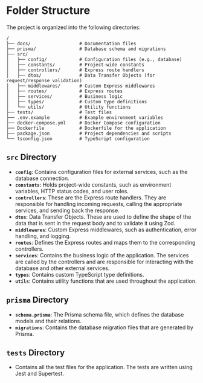 # Folder Structure

The project is organized into the following directories:

```
/
├── docs/                  # Documentation files
├── prisma/                # Database schema and migrations
├── src/
│   ├── config/            # Configuration files (e.g., database)
│   ├── constants/         # Project-wide constants
│   ├── controllers/       # Express route handlers
│   ├── dtos/              # Data Transfer Objects (for request/response validation)
│   ├── middlewares/       # Custom Express middlewares
│   ├── routes/            # Express routes
│   ├── services/          # Business logic
│   ├── types/             # Custom type definitions
│   └── utils/             # Utility functions
├── tests/                 # Test files
├── .env.example           # Example environment variables
├── docker-compose.yml     # Docker Compose configuration
├── Dockerfile             # Dockerfile for the application
├── package.json           # Project dependencies and scripts
└── tsconfig.json          # TypeScript configuration
```

## `src` Directory

- **`config`**: Contains configuration files for external services, such as the database connection.
- **`constants`**: Holds project-wide constants, such as environment variables, HTTP status codes, and user roles.
- **`controllers`**: These are the Express route handlers. They are responsible for handling incoming requests, calling the appropriate services, and sending back the response.
- **`dtos`**: Data Transfer Objects. These are used to define the shape of the data that is sent in the request body and to validate it using Zod.
- **`middlewares`**: Custom Express middlewares, such as authentication, error handling, and logging.
- **`routes`**: Defines the Express routes and maps them to the corresponding controllers.
- **`services`**: Contains the business logic of the application. The services are called by the controllers and are responsible for interacting with the database and other external services.
- **`types`**: Contains custom TypeScript type definitions.
- **`utils`**: Contains utility functions that are used throughout the application.

## `prisma` Directory

- **`schema.prisma`**: The Prisma schema file, which defines the database models and their relations.
- **`migrations`**: Contains the database migration files that are generated by Prisma.

## `tests` Directory

- Contains all the test files for the application. The tests are written using Jest and Supertest.